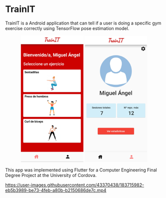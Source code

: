 # TrainIT
TrainIT is a Android application that can tell if a user is doing a specific gym exercise correctly using TensorFlow pose estimation model.   

<p align="center">
  <img src="images/Screens/HomeScreen.jpg" width="200"> <img src="images/Screens/ProfileScreen.jpg" width="200">
</p> 
This app was implemented using Flutter for a Computer Engineering Final Degree Project at the University of Cordova.


https://user-images.githubusercontent.com/43370438/183715982-eb5b3989-be73-4feb-a80b-b2150686de7c.mp4

